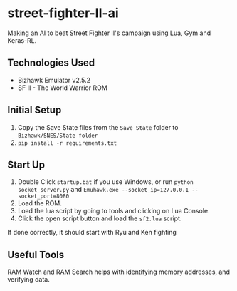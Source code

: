 # street-fighter-II-ai
Making an AI to beat Street Fighter II's campaign using Lua, Gym and Keras-RL.

## Technologies Used
* Bizhawk Emulator v2.5.2
* SF II - The World Warrior ROM

## Initial Setup
1. Copy the Save State files from the `Save State` folder to `Bizhawk/SNES/State folder`
1. `pip install -r requirements.txt`

## Start Up
1. Double Click `startup.bat` if you use Windows, or run `python socket_server.py` and `Emuhawk.exe --socket_ip=127.0.0.1 --socket_port=8080`
1. Load the ROM.
1. Load the lua script by going to tools and clicking on Lua Console.
1. Click the open script button and load the `sf2.lua` script.

If done correctly, it should start with Ryu and Ken fighting

## Useful Tools
RAM Watch and RAM Search helps with identifying memory addresses, and verifying data.